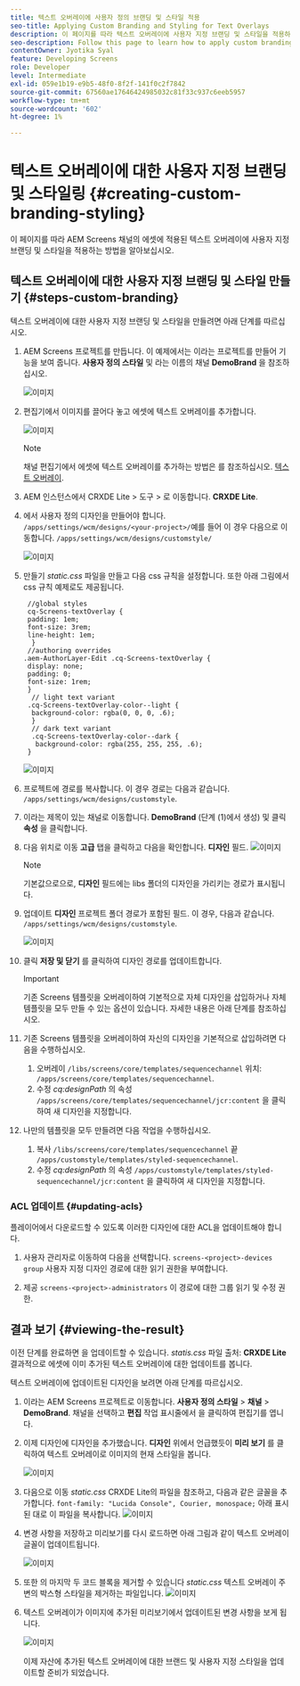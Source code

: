 ```yaml
---
title: 텍스트 오버레이에 사용자 정의 브랜딩 및 스타일 적용
seo-title: Applying Custom Branding and Styling for Text Overlays
description: 이 페이지를 따라 텍스트 오버레이에 사용자 지정 브랜딩 및 스타일을 적용하는 방법을 알아보십시오.
seo-description: Follow this page to learn how to apply custom branding and styling for Text Overlays.
contentOwner: Jyotika Syal
feature: Developing Screens
role: Developer
level: Intermediate
exl-id: 059e1b19-e9b5-48f0-8f2f-141f0c2f7842
source-git-commit: 67560ae17646424985032c81f33c937c6eeb5957
workflow-type: tm+mt
source-wordcount: '602'
ht-degree: 1%

---
```


# 텍스트 오버레이에 대한 사용자 지정 브랜딩 및 스타일링 {#creating-custom-branding-styling}

이 페이지를 따라 AEM Screens 채널의 에셋에 적용된 텍스트 오버레이에 사용자 지정 브랜딩 및 스타일을 적용하는 방법을 알아보십시오.

## 텍스트 오버레이에 대한 사용자 지정 브랜딩 및 스타일 만들기 {#steps-custom-branding}

텍스트 오버레이에 대한 사용자 지정 브랜딩 및 스타일을 만들려면 아래 단계를 따르십시오.

1. AEM Screens 프로젝트를 만듭니다. 이 예제에서는 이라는 프로젝트를 만들어 기능을 보여 줍니다. **사용자 정의 스타일** 및 라는 이름의 채널 **DemoBrand** 을 참조하십시오.

   ![이미지](/help/user-guide/assets/custom-brand/custom-brand1.png)

1. 편집기에서 이미지를 끌어다 놓고 에셋에 텍스트 오버레이를 추가합니다.

   ![이미지](/help/user-guide/assets/custom-brand/custom-brand2.png)

   >[!NOTE]
   >채널 편집기에서 에셋에 텍스트 오버레이를 추가하는 방법은 를 참조하십시오. [텍스트 오버레이](/help/user-guide/text-overlay.md).

1. AEM 인스턴스에서 CRXDE Lite > 도구 > 로 이동합니다. **CRXDE Lite**.

1. 에서 사용자 정의 디자인을 만들어야 합니다. `/apps/settings/wcm/designs/<your-project>/`예를 들어 이 경우 다음으로 이동합니다. `/apps/settings/wcm/designs/customstyle/`

   ![이미지](/help/user-guide/assets/custom-brand/custom-brand3.png)

1. 만들기 *static.css* 파일을 만들고 다음 css 규칙을 설정합니다. 또한 아래 그림에서 css 규칙 예제로도 제공됩니다.

   ```shell
    //global styles
    cq-Screens-textOverlay {
    padding: 1em;
    font-size: 3rem;
    line-height: 1em;
     }
    //authoring overrides
   .aem-AuthorLayer-Edit .cq-Screens-textOverlay {
    display: none;
    padding: 0;
    font-size: 1rem;
    }
     // light text variant
    .cq-Screens-textOverlay-color--light {
     background-color: rgba(0, 0, 0, .6);
     }
     // dark text variant
     .cq-Screens-textOverlay-color--dark {
      background-color: rgba(255, 255, 255, .6);
    }
   ```

   ![이미지](/help/user-guide/assets/custom-brand/custom-brand4.png)

1. 프로젝트에 경로를 복사합니다. 이 경우 경로는 다음과 같습니다. `/apps/settings/wcm/designs/customstyle`.

1. 이라는 제목이 있는 채널로 이동합니다. **DemoBrand** (단계 (1)에서 생성) 및 클릭 **속성** 을 클릭합니다.

1. 다음 위치로 이동 **고급** 탭을 클릭하고 다음을 확인합니다. **디자인** 필드.
   ![이미지](/help/user-guide/assets/custom-brand/custom-brand5.png)

   >[!NOTE]
   >기본값으로으로, **디자인** 필드에는 libs 폴더의 디자인을 가리키는 경로가 표시됩니다.

1. 업데이트 **디자인** 프로젝트 폴더 경로가 포함된 필드. 이 경우, 다음과 같습니다. `/apps/settings/wcm/designs/customstyle`.

   ![이미지](/help/user-guide/assets/custom-brand/custom-brand6.png)

1. 클릭 **저장 및 닫기** 를 클릭하여 디자인 경로를 업데이트합니다.

   >[!IMPORTANT]
   >기존 Screens 템플릿을 오버레이하여 기본적으로 자체 디자인을 삽입하거나 자체 템플릿을 모두 만들 수 있는 옵션이 있습니다. 자세한 내용은 아래 단계를 참조하십시오.

1. 기존 Screens 템플릿을 오버레이하여 자신의 디자인을 기본적으로 삽입하려면 다음을 수행하십시오.

   1. 오버레이 `/libs/screens/core/templates/sequencechannel` 위치: `/apps/screens/core/templates/sequencechannel`.
   1. 수정 *cq:designPath* 의 속성 `/apps/screens/core/templates/sequencechannel/jcr:content` 을 클릭하여 새 디자인을 지정합니다.

1. 나만의 템플릿을 모두 만들려면 다음 작업을 수행하십시오.
   1. 복사 `/libs/screens/core/templates/sequencechannel` 끝 `/apps/customstyle/templates/styled-sequencechannel`.
   1. 수정 *cq:designPath* 의 속성 `/apps/customstyle/templates/styled-sequencechannel/jcr:content` 을 클릭하여 새 디자인을 지정합니다.


### ACL 업데이트 {#updating-acls}

플레이어에서 다운로드할 수 있도록 이러한 디자인에 대한 ACL을 업데이트해야 합니다.

1. 사용자 관리자로 이동하여 다음을 선택합니다. `screens-<project>-devices group` 사용자 지정 디자인 경로에 대한 읽기 권한을 부여합니다.

1. 제공 `screens-<project>-administrators` 이 경로에 대한 그룹 읽기 및 수정 권한.

## 결과 보기 {#viewing-the-result}

이전 단계를 완료하면 을 업데이트할 수 있습니다. *statis.css* 파일 출처: **CRXDE Lite** 결과적으로 에셋에 이미 추가된 텍스트 오버레이에 대한 업데이트를 봅니다.

텍스트 오버레이에 업데이트된 디자인을 보려면 아래 단계를 따르십시오.

1. 이라는 AEM Screens 프로젝트로 이동합니다. **사용자 정의 스타일** > **채널** > **DemoBrand**. 채널을 선택하고 **편집** 작업 표시줄에서 을 클릭하여 편집기를 엽니다.

1. 이제 디자인에 디자인을 추가했습니다. **디자인** 위에서 언급했듯이 **미리 보기** 를 클릭하여 텍스트 오버레이로 이미지의 현재 스타일을 봅니다.

   ![이미지](/help/user-guide/assets/custom-brand/custom-brand7.png)

1. 다음으로 이동 *static.css* CRXDE Lite의 파일을 참조하고, 다음과 같은 글꼴을 추가합니다. `font-family: "Lucida Console", Courier, monospace;` 아래 표시된 대로 이 파일을 복사합니다.
   ![이미지](/help/user-guide/assets/custom-brand/custom-brand8.png)

1. 변경 사항을 저장하고 미리보기를 다시 로드하면 아래 그림과 같이 텍스트 오버레이 글꼴이 업데이트됩니다.

   ![이미지](/help/user-guide/assets/custom-brand/custom-brand9.png)

1. 또한 의 마지막 두 코드 블록을 제거할 수 있습니다 *static.css* 텍스트 오버레이 주변의 박스형 스타일을 제거하는 파일입니다.
   ![이미지](/help/user-guide/assets/custom-brand/custom-brand10.png)

1. 텍스트 오버레이가 이미지에 추가된 미리보기에서 업데이트된 변경 사항을 보게 됩니다.

   ![이미지](/help/user-guide/assets/custom-brand/custom-brand11.png)

   이제 자산에 추가된 텍스트 오버레이에 대한 브랜드 및 사용자 지정 스타일을 업데이트할 준비가 되었습니다.
